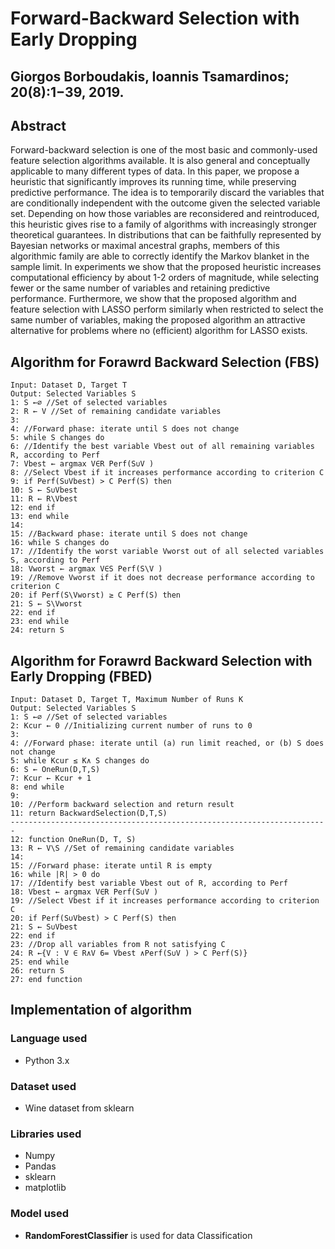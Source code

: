 # Forward-Backward Selection with Early Dropping

## Giorgos Borboudakis, Ioannis Tsamardinos; 20(8):1−39, 2019.

## Abstract

Forward-backward selection is one of the most basic and commonly-used feature selection algorithms available. It is also general and conceptually applicable to many different types of data. In this paper, we propose a heuristic that significantly improves its running time, while preserving predictive performance. The idea is to temporarily discard the variables that are conditionally independent with the outcome given the selected variable set. Depending on how those variables are reconsidered and reintroduced, this heuristic gives rise to a family of algorithms with increasingly stronger theoretical guarantees. In distributions that can be faithfully represented by Bayesian networks or maximal ancestral graphs, members of this algorithmic family are able to correctly identify the Markov blanket in the sample limit. In experiments we show that the proposed heuristic increases computational efficiency by about 1-2 orders of magnitude, while selecting fewer or the same number of variables and retaining predictive performance. Furthermore, we show that the proposed algorithm and feature selection with LASSO perform similarly when restricted to select the same number of variables, making the proposed algorithm an attractive alternative for problems where no (efficient) algorithm for LASSO exists.

## Algorithm for Forawrd Backward Selection (FBS)
``` code
Input: Dataset D, Target T 
Output: Selected Variables S 
1: S ←∅ //Set of selected variables 
2: R ← V //Set of remaining candidate variables 
3: 
4: //Forward phase: iterate until S does not change 
5: while S changes do 
6: //Identify the best variable Vbest out of all remaining variables R, according to Perf 
7: Vbest ← argmax V∈R Perf(S∪V ) 
8: //Select Vbest if it increases performance according to criterion C 
9: if Perf(S∪Vbest) > C Perf(S) then 
10: S ← S∪Vbest 
11: R ← R\Vbest 
12: end if 
13: end while 
14: 
15: //Backward phase: iterate until S does not change 
16: while S changes do 
17: //Identify the worst variable Vworst out of all selected variables S, according to Perf 
18: Vworst ← argmax V∈S Perf(S\V ) 
19: //Remove Vworst if it does not decrease performance according to criterion C 
20: if Perf(S\Vworst) ≥ C Perf(S) then 
21: S ← S\Vworst 
22: end if 
23: end while 
24: return S
```

## Algorithm for Forawrd Backward Selection with Early Dropping (FBED)
``` code
Input: Dataset D, Target T, Maximum Number of Runs K 
Output: Selected Variables S 
1: S ←∅ //Set of selected variables 
2: Kcur ← 0 //Initializing current number of runs to 0 
3: 
4: //Forward phase: iterate until (a) run limit reached, or (b) S does not change 
5: while Kcur ≤ K∧ S changes do 
6: S ← OneRun(D,T,S) 
7: Kcur ← Kcur + 1 
8: end while 
9: 
10: //Perform backward selection and return result
11: return BackwardSelection(D,T,S) 
-----------------------------------------------------------------------
12: function OneRun(D, T, S) 
13: R ← V\S //Set of remaining candidate variables 
14: 
15: //Forward phase: iterate until R is empty 
16: while |R| > 0 do 
17: //Identify best variable Vbest out of R, according to Perf 
18: Vbest ← argmax V∈R Perf(S∪V ) 
19: //Select Vbest if it increases performance according to criterion C 
20: if Perf(S∪Vbest) > C Perf(S) then 
21: S ← S∪Vbest 
22: end if 
23: //Drop all variables from R not satisfying C 
24: R ←{V : V ∈ R∧V 6= Vbest ∧Perf(S∪V ) > C Perf(S)} 
25: end while 
26: return S 
27: end function
```

## Implementation of algorithm
### Language used
- Python 3.x

### Dataset used
- Wine dataset from sklearn

### Libraries used
- Numpy
- Pandas
- sklearn
- matplotlib

### Model used
- **RandomForestClassifier** is used for data Classification
